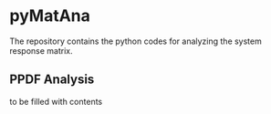 # pyMatAna
The repository contains the python codes for analyzing the system response matrix.

## PPDF Analysis
to be filled with contents
